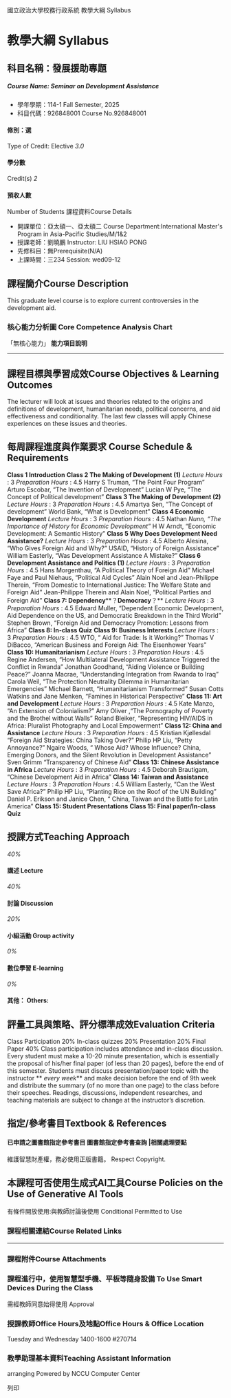 國立政治大學校務行政系統 教學大綱 Syllabus
# 教學大綱 Syllabus
##  科目名稱：發展援助專題
#####  Course Name: Seminar on Development Assistance
  * 學年學期：114-1 Fall Semester, 2025 
  * 科目代碼：926848001 Course No.926848001


#### 修別：選
Type of Credit: Elective 
_3.0_
#### 學分數
Credit(s)
_2_
#### 預收人數
Number of Students
課程資料Course Details
  * 開課單位：亞太碩一、亞太碩二 Course Department:International Master's Program in Asia-Pacific Studies/M/1&2 
  * 授課老師：劉曉鵬 Instructor: LIU HSIAO PONG 
  * 先修科目：無Prerequisite(N/A)
  * 上課時間：三234 Session: wed09-12


##  課程簡介Course Description
This graduate level course is to explore current controversies in the development aid.
###  核心能力分析圖 Core Competence Analysis Chart
「無核心能力」 
**能力項目說明**
* * *
##  課程目標與學習成效Course Objectives & Learning Outcomes 
The lecturer will look at issues and theories related to the origins and definitions of development, humanitarian needs, political concerns, and aid effectiveness and conditionality. The last few classes will apply Chinese experiences on these issues and theories.
##  每周課程進度與作業要求 Course Schedule & Requirements
**Class 1 Introduction**
**Class 2 The Making of Development (1)**
_Lecture Hours_ : 3 _Preparation Hours_ : 4.5 
Harry S Truman, “The Point Four Program”
Arturo Escobar, “The Invention of Development”
Lucian W Pye, “The Concept of Political development”
**Class 3 The Making of Development (2)**
_Lecture Hours_ : 3 _Preparation Hours_ : 4.5 
Amartya Sen, “The Concept of development”
World Bank, “What is Development”
**Class 4 Economic Development**
_Lecture Hours_ : 3 _Preparation Hours_ : 4.5 
Nathan _Nunn, “The Importance of History_ for _Economic Development”_
H W Arndt, “Economic Development: A Semantic History”
**Class 5 Why Does Development Need Assistance?**
_Lecture Hours_ : 3 _Preparation Hours_ : 4.5 
Alberto Alesina, “Who Gives Foreign Aid and Why?”
USAID, “History of Foreign Assistance” 
William Easterly, “Was Development Assistance A Mistake?”
**Class 6 Development Assistance and Politics (1)**
_Lecture Hours_ : 3 _Preparation Hours_ : 4.5 
Hans Morgenthau, “A Political Theory of Foreign Aid”
Michael Faye and Paul Niehaus, “Political Aid Cycles” 
Alain Noel and Jean-Philippe Therein, “From Domestic to International Justice: The Welfare State and Foreign Aid”
Jean-Philippe Therein and Alain Noel, “Political Parties and Foreign Aid”
**Class 7: Dependency****？****Democracy****？**
_Lecture Hours_ : 3 _Preparation Hours_ : 4.5 
Edward Muller, “Dependent Economic Development, Aid Dependence on the US, and Democratic Breakdown in the Third World”
Stephen Brown, “Foreign Aid and Democracy Promotion: Lessons from Africa” 
**Class 8: In-class Quiz**
**Class 9: Business Interests**
_Lecture Hours_ : 3 _Preparation Hours_ : 4.5 
WTO, “ Aid for Trade: Is it Working?”
Thomas V DiBacco, “American Business and Foreign Aid: The Eisenhower Years” 
**Class 10: Humanitarianism**
_Lecture Hours_ : 3 _Preparation Hours_ : 4.5 
Regine Andersen, “How Multilateral Development Assistance Triggered the Conflict in Rwanda”
Jonathan Goodhand, “Aiding Violence or Building Peace?”
Joanna Macrae, “Understanding Integration from Rwanda to Iraq”
Carola Weil, “The Protection Neutrality Dilemma in Humanitarian Emergencies” 
Michael Barnett, “Humanitarianism Transformed”
Susan Cotts Watkins and Jane Menken, “Famines in Historical Perspective”
**Class 11: Art and Development**
_Lecture Hours_ : 3 _Preparation Hours_ : 4.5 
Kate Manzo, “An Extension of Colonialism?” 
Amy Oliver ,“The Pornography of Poverty and the Brothel without Walls” 
Roland Bleiker, “Representing HIV/AIDS in Africa: Pluralist Photography and Local 
Empowerment”
**Class 12: China and Assistance**
_Lecture Hours_ : 3 _Preparation Hours_ : 4.5 
Kristian Kjøllesdal “Foreign Aid Strategies: China Taking Over?”
Philip HP Liu, “Petty Annoyance?”
Ngaire Woods, “ Whose Aid? Whose Influence? China, Emerging Donors, and the 
Silent Revolution in Development Assistance”
Sven Grimm “Transparency of Chinese Aid”
**Class 13: Chinese Assistance in Africa**
_Lecture Hours_ : 3 _Preparation Hours_ : 4.5 
Deborah Brautigam, “Chinese Development Aid in Africa”
**Class 14: Taiwan and Assistance**
_Lecture Hours_ : 3 _Preparation Hours_ : 4.5 
William Easterly, “Can the West Save Africa?” 
Philip HP Liu, “Planting Rice on the Roof of the UN Building”
Daniel P. Erikson and Janice Chen, “ China, Taiwan and the Battle for Latin America” 
**Class 15: Student Presentations**
**Class 15: Final paper/In-class Quiz**
##  授課方式Teaching Approach
_40%_
####  講述 Lecture
_40%_
####  討論 Discussion
_20%_
####  小組活動 Group activity
_0%_
####  數位學習 E-learning
_0%_
####  其他： Others:
##  評量工具與策略、評分標準成效Evaluation Criteria
Class Participation 20%
In-class quizzes 20%
Presentation 20%
Final Paper 40%
Class participation includes attendance and in-class discussion. Every student must make a 10-20 minute presentation, which is essentially the proposal of his/her final paper (of less than 20 pages), before the end of this semester. Students must discuss presentation/paper topic with the instructor ** _every week_** and make decision before the end of 9th week and distribute the summary (of no more than one page) to the class before their speeches. Readings, discussions, independent researches, and teaching materials are subject to change at the instructor’s discretion.
##  指定/參考書目Textbook & References
####  已申請之圖書館指定參考書目  圖書館指定參考書查詢 |相關處理要點
維護智慧財產權，務必使用正版書籍。 Respect Copyright.
##  本課程可否使用生成式AI工具Course Policies on the Use of Generative AI Tools
有條件開放使用:與教師討論後使用 Conditional Permitted to Use 
###  課程相關連結Course Related Links
* * *
###  課程附件Course Attachments
###  課程進行中，使用智慧型手機、平板等隨身設備 To Use Smart Devices During the Class
需經教師同意始得使用  Approval
###  授課教師Office Hours及地點Office Hours & Office Location
Tuesday and Wednesday 1400-1600 #270714
###  教學助理基本資料Teaching Assistant Information
arranging
Powered by NCCU Computer Center
  
列印
